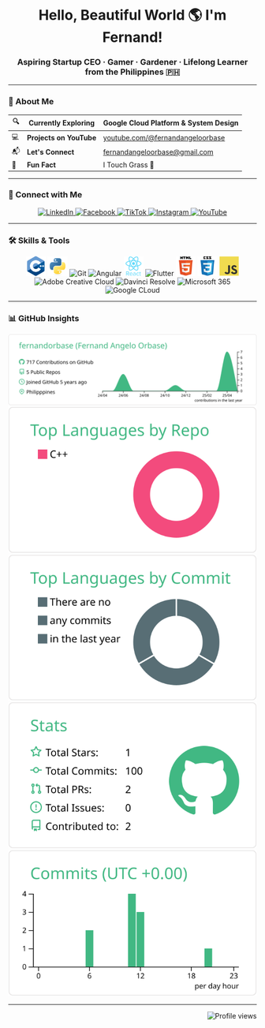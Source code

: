 <h1 align="center">Hello, Beautiful World 🌎 I'm Fernand!</h1>
<h3 align="center">Aspiring Startup CEO · Gamer · Gardener · Lifelong Learner from the Philippines 🇵🇭</h3>

---

### 🌟 About Me
<div align="center">

| 🔍 | **Currently Exploring** | Google Cloud Platform & System Design |
|---|-------------------------|--------------------------------------|
| 💻 | **Projects on YouTube** | [youtube.com/@fernandangeloorbase](https://youtube.com/@fernandangeloorbase) |
| 📬 | **Let's Connect**       | fernandangeloorbase@gmail.com       |
| 🍃 | **Fun Fact**            | I Touch Grass 🌾                    |

</div>

---

### 📱 Connect with Me

<p align="center">
  <a href="https://linkedin.com/in/fernand-angelo-orbase-026015203/" target="_blank">
    <img src="https://raw.githubusercontent.com/rahuldkjain/github-profile-readme-generator/master/src/images/icons/Social/linked-in-alt.svg" alt="LinkedIn" height="30" width="40" />
  </a>
  <a href="https://facebook.com/FERNANDonYT" target="_blank">
    <img src="https://raw.githubusercontent.com/rahuldkjain/github-profile-readme-generator/master/src/images/icons/Social/facebook.svg" alt="Facebook" height="30" width="40" />
  </a>
    <a href="https://tiktok.com/FERNANDonYT" target="_blank">
    <img src="https://cdn.worldvectorlogo.com/logos/tiktok-icon-2.svg" alt="TikTok" height="30" width="40" />
  </a>
  <a href="https://instagram.com/FERNANDonYT" target="_blank">
    <img src="https://raw.githubusercontent.com/rahuldkjain/github-profile-readme-generator/master/src/images/icons/Social/instagram.svg" alt="Instagram" height="30" width="40" />
  </a>
  <a href="https://www.youtube.com/@fernandonyt" target="_blank">
    <img src="https://raw.githubusercontent.com/rahuldkjain/github-profile-readme-generator/master/src/images/icons/Social/youtube.svg" alt="YouTube" height="30" width="40" />
  </a>
</p>

---

### 🛠️ Skills & Tools

<p align="center">
  <!-- Programming Languages -->
  <img src="https://raw.githubusercontent.com/devicons/devicon/master/icons/cplusplus/cplusplus-original.svg" alt="C++" width="40" height="40"/>
  <img src="https://raw.githubusercontent.com/devicons/devicon/master/icons/python/python-original.svg" alt="Python" width="40" height="40"/>
  <!-- Software Development -->
  <img src="https://www.vectorlogo.zone/logos/git-scm/git-scm-icon.svg" alt="Git" width="40" height="40"/>
  <img src="https://angular.io/assets/images/logos/angular/angular.svg" alt="Angular" width="40" height="40"/>
  <img src="https://raw.githubusercontent.com/devicons/devicon/master/icons/react/react-original-wordmark.svg" alt="React" width="40" height="40"/>
  <img src="https://www.vectorlogo.zone/logos/flutterio/flutterio-icon.svg" alt="Flutter" width="40" height="40"/>
  <!-- Web Design and Development -->
  <img src="https://raw.githubusercontent.com/devicons/devicon/master/icons/html5/html5-original-wordmark.svg" alt="HTML5" width="40" height="40"/>
  <img src="https://raw.githubusercontent.com/devicons/devicon/master/icons/css3/css3-original-wordmark.svg" alt="CSS3" width="40" height="40"/>
  <img src="https://raw.githubusercontent.com/devicons/devicon/master/icons/javascript/javascript-original.svg" alt="JavaScript" width="40" height="40"/>
  <!-- Content Creation -->
  <img src="https://upload.wikimedia.org/wikipedia/commons/thumb/4/4c/Adobe_Creative_Cloud_rainbow_icon.svg/360px-Adobe_Creative_Cloud_rainbow_icon.svg.png" alt="Adobe Creative Cloud" width="40" height="40"/>
  <img src="https://upload.wikimedia.org/wikipedia/commons/thumb/9/90/DaVinci_Resolve_17_logo.svg/98px-DaVinci_Resolve_17_logo.svg.png?20211228192035"alt="Davinci Resolve" width="40" height="40"/>
   <!-- Microsoft 365 -->
  <img src="https://res-1.cdn.office.net/files/fabric-cdn-prod_20230815.002/assets/brand-icons/product/svg/m365_48x1.svg" alt="Microsoft 365" width="40" height="40"/>
  <!-- Google Cloud -->
  <img src="https://www.vectorlogo.zone/logos/google_cloud/google_cloud-icon.svg" alt="Google CLoud" width="40" height="40"/>
</p>

---

### 📊 GitHub Insights

<div align="center">
  <img src="https://raw.githubusercontent.com/fernandorbase/fernand-orbase/master/profile-summary-card-output/vue/0-profile-details.svg"/>
  <img src="https://raw.githubusercontent.com/fernandorbase/fernand-orbase/master/profile-summary-card-output/vue/1-repos-per-language.svg"/>
  <img src="https://raw.githubusercontent.com/fernandorbase/fernand-orbase/master/profile-summary-card-output/vue/2-most-commit-language.svg"/>
  <img src="https://raw.githubusercontent.com/fernandorbase/fernand-orbase/master/profile-summary-card-output/vue/3-stats.svg"/>
  <img src="https://raw.githubusercontent.com/fernandorbase/fernand-orbase/master/profile-summary-card-output/vue/4-productive-time.svg"/>
</div>

---

<p align="right">
  <img src="https://komarev.com/ghpvc/?username=fernandorbase&label=Profile%20views&color=0e75b6&style=flat" alt="Profile views" />
</p>
